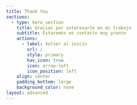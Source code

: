 ```yaml
---
title: Thank You
sections:
  - type: hero_section
    title: Gracias por interesarte en mi trabajo
    subtitle: Estaremos en contacto muy pronto
    actions:
      - label: Volver al inicio
        url: /
        style: primary
        has_icon: true
        icon: arrow-left
        icon_position: left
    align: center
    padding_bottom: large
    background_color: none
layout: advanced
---
```

